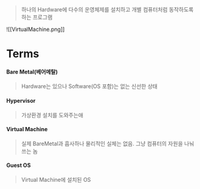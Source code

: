 > 하나의 Hardware에 다수의 운영체제를 설치하고 개별 컴퓨터처럼 동작하도록 하는 프로그램

![[VirtualMachine.png]]
# Terms
#### Bare Metal(베어메탈)
> Hardware는 있으나 Software(OS 포함)는 없는 신선한 상태

#### Hypervisor
> 가상환경 설치를 도와주는애

#### Virtual Machine
> 실제 BareMetal과 흡사하나 물리적인 실체는 없음. 그냥 컴퓨터의 자원을 나눠쓰는 놈

#### Guest OS
> Virtual Machine에 설치된 OS